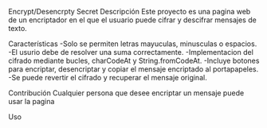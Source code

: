 Encrypt/Desencrpty Secret
Descripción 
Este proyecto es una pagina web de un encriptador en el que el usuario puede cifrar y descifrar mensajes de texto. 

Características 
-Solo se permiten letras mayuculas, minusculas o espacios. 
-El usurio debe de resolver una suma correctamente. 
-Implementacion del cifrado mediante bucles, charCodeAt y String.fromCodeAt.
-Incluye botones para encriptar, desencriptar y copiar el mensaje encriptado al portapapeles.
-Se puede revertir el cifrado y recuperar el mensaje original. 

Contribución
Cualquier persona que desee encriptar un mensaje puede usar la pagina 

Uso

